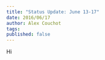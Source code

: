 ```yaml
---
title: "Status Update: June 13-17"
date: 2016/06/17
author: Alex Couchot
tags: 
published: false
---
```

Hi
